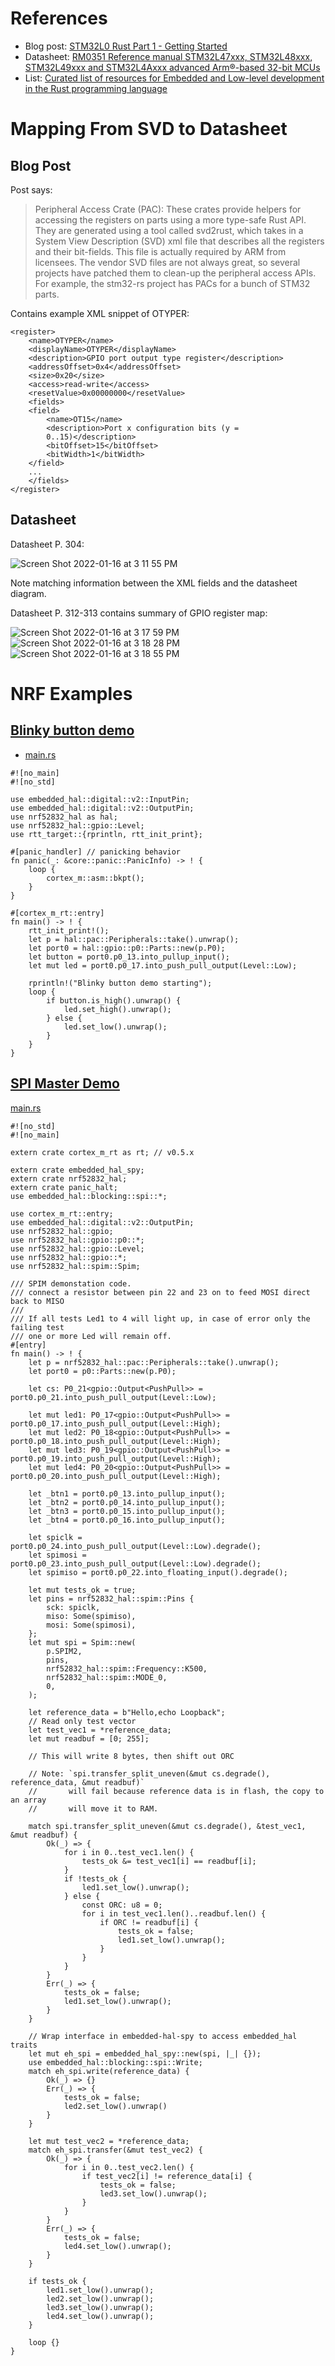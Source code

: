 # References

- Blog post: [STM32L0 Rust Part 1 - Getting Started](https://craigjb.com/2019/12/31/stm32l0-rust/)
- Datasheet: [RM0351
Reference manual
STM32L47xxx, STM32L48xxx, STM32L49xxx and STM32L4Axxx
advanced Arm®-based 32-bit MCUs](https://www.st.com/resource/en/reference_manual/rm0351-stm32l47xxx-stm32l48xxx-stm32l49xxx-and-stm32l4axxx-advanced-armbased-32bit-mcus-stmicroelectronics.pdf)
- List: [Curated list of resources for Embedded and Low-level development in the Rust programming language](https://github.com/rust-embedded/awesome-embedded-rust)

# Mapping From SVD to Datasheet
## Blog Post

Post says:

> Peripheral Access Crate (PAC): These crates provide helpers for accessing the registers on parts using a more type-safe Rust API. They are generated using a tool called svd2rust, which takes in a System View Description (SVD) xml file that describes all the registers and their bit-fields. This file is actually required by ARM from licensees. The vendor SVD files are not always great, so several projects have patched them to clean-up the peripheral access APIs. For example, the stm32-rs project has PACs for a bunch of STM32 parts.

Contains example XML snippet of OTYPER:

```
<register>
    <name>OTYPER</name>
    <displayName>OTYPER</displayName>
    <description>GPIO port output type register</description>
    <addressOffset>0x4</addressOffset>
    <size>0x20</size>
    <access>read-write</access>
    <resetValue>0x00000000</resetValue>
    <fields>
    <field>
        <name>OT15</name>
        <description>Port x configuration bits (y =
        0..15)</description>
        <bitOffset>15</bitOffset>
        <bitWidth>1</bitWidth>
    </field>
    ...
    </fields>
</register>
```

## Datasheet

Datasheet P. 304:

![Screen Shot 2022-01-16 at 3 11 55 PM](https://user-images.githubusercontent.com/73720500/149676347-f57a70d0-52a7-47c2-bd8b-dc9f81b58fc1.png)

Note matching information between the XML fields and the datasheet diagram.

Datasheet P. 312-313 contains summary of GPIO register map:

![Screen Shot 2022-01-16 at 3 17 59 PM](https://user-images.githubusercontent.com/73720500/149676572-5c2dc5e2-2e5d-4bac-b249-5cd2e93ac65c.png)
![Screen Shot 2022-01-16 at 3 18 28 PM](https://user-images.githubusercontent.com/73720500/149676583-86b35442-d411-4189-8a92-a1689fbf7075.png)
![Screen Shot 2022-01-16 at 3 18 55 PM](https://user-images.githubusercontent.com/73720500/149676587-2d4b7369-85f7-4f91-92f3-0cc39c3d3145.png)

# NRF Examples

## [Blinky button demo](https://github.com/nrf-rs/nrf-hal/blob/master/examples/blinky-button-demo)
- [main.rs](https://github.com/nrf-rs/nrf-hal/blob/master/examples/blinky-button-demo/src/main.rs)

```
#![no_main]
#![no_std]

use embedded_hal::digital::v2::InputPin;
use embedded_hal::digital::v2::OutputPin;
use nrf52832_hal as hal;
use nrf52832_hal::gpio::Level;
use rtt_target::{rprintln, rtt_init_print};

#[panic_handler] // panicking behavior
fn panic(_: &core::panic::PanicInfo) -> ! {
    loop {
        cortex_m::asm::bkpt();
    }
}

#[cortex_m_rt::entry]
fn main() -> ! {
    rtt_init_print!();
    let p = hal::pac::Peripherals::take().unwrap();
    let port0 = hal::gpio::p0::Parts::new(p.P0);
    let button = port0.p0_13.into_pullup_input();
    let mut led = port0.p0_17.into_push_pull_output(Level::Low);

    rprintln!("Blinky button demo starting");
    loop {
        if button.is_high().unwrap() {
            led.set_high().unwrap();
        } else {
            led.set_low().unwrap();
        }
    }
}
```

## [SPI Master Demo](https://github.com/nrf-rs/nrf-hal/tree/master/examples/spi-demo)

[main.rs](https://github.com/nrf-rs/nrf-hal/blob/master/examples/spi-demo/src/main.rs)

```
#![no_std]
#![no_main]

extern crate cortex_m_rt as rt; // v0.5.x

extern crate embedded_hal_spy;
extern crate nrf52832_hal;
extern crate panic_halt;
use embedded_hal::blocking::spi::*;

use cortex_m_rt::entry;
use embedded_hal::digital::v2::OutputPin;
use nrf52832_hal::gpio;
use nrf52832_hal::gpio::p0::*;
use nrf52832_hal::gpio::Level;
use nrf52832_hal::gpio::*;
use nrf52832_hal::spim::Spim;

/// SPIM demonstation code.
/// connect a resistor between pin 22 and 23 on to feed MOSI direct back to MISO
///
/// If all tests Led1 to 4 will light up, in case of error only the failing test
/// one or more Led will remain off.
#[entry]
fn main() -> ! {
    let p = nrf52832_hal::pac::Peripherals::take().unwrap();
    let port0 = p0::Parts::new(p.P0);

    let cs: P0_21<gpio::Output<PushPull>> = port0.p0_21.into_push_pull_output(Level::Low);

    let mut led1: P0_17<gpio::Output<PushPull>> = port0.p0_17.into_push_pull_output(Level::High);
    let mut led2: P0_18<gpio::Output<PushPull>> = port0.p0_18.into_push_pull_output(Level::High);
    let mut led3: P0_19<gpio::Output<PushPull>> = port0.p0_19.into_push_pull_output(Level::High);
    let mut led4: P0_20<gpio::Output<PushPull>> = port0.p0_20.into_push_pull_output(Level::High);

    let _btn1 = port0.p0_13.into_pullup_input();
    let _btn2 = port0.p0_14.into_pullup_input();
    let _btn3 = port0.p0_15.into_pullup_input();
    let _btn4 = port0.p0_16.into_pullup_input();

    let spiclk = port0.p0_24.into_push_pull_output(Level::Low).degrade();
    let spimosi = port0.p0_23.into_push_pull_output(Level::Low).degrade();
    let spimiso = port0.p0_22.into_floating_input().degrade();

    let mut tests_ok = true;
    let pins = nrf52832_hal::spim::Pins {
        sck: spiclk,
        miso: Some(spimiso),
        mosi: Some(spimosi),
    };
    let mut spi = Spim::new(
        p.SPIM2,
        pins,
        nrf52832_hal::spim::Frequency::K500,
        nrf52832_hal::spim::MODE_0,
        0,
    );

    let reference_data = b"Hello,echo Loopback";
    // Read only test vector
    let test_vec1 = *reference_data;
    let mut readbuf = [0; 255];

    // This will write 8 bytes, then shift out ORC

    // Note: `spi.transfer_split_uneven(&mut cs.degrade(), reference_data, &mut readbuf)`
    //       will fail because reference data is in flash, the copy to an array
    //       will move it to RAM.

    match spi.transfer_split_uneven(&mut cs.degrade(), &test_vec1, &mut readbuf) {
        Ok(_) => {
            for i in 0..test_vec1.len() {
                tests_ok &= test_vec1[i] == readbuf[i];
            }
            if !tests_ok {
                led1.set_low().unwrap();
            } else {
                const ORC: u8 = 0;
                for i in test_vec1.len()..readbuf.len() {
                    if ORC != readbuf[i] {
                        tests_ok = false;
                        led1.set_low().unwrap();
                    }
                }
            }
        }
        Err(_) => {
            tests_ok = false;
            led1.set_low().unwrap();
        }
    }

    // Wrap interface in embedded-hal-spy to access embedded_hal traits
    let mut eh_spi = embedded_hal_spy::new(spi, |_| {});
    use embedded_hal::blocking::spi::Write;
    match eh_spi.write(reference_data) {
        Ok(_) => {}
        Err(_) => {
            tests_ok = false;
            led2.set_low().unwrap()
        }
    }

    let mut test_vec2 = *reference_data;
    match eh_spi.transfer(&mut test_vec2) {
        Ok(_) => {
            for i in 0..test_vec2.len() {
                if test_vec2[i] != reference_data[i] {
                    tests_ok = false;
                    led3.set_low().unwrap();
                }
            }
        }
        Err(_) => {
            tests_ok = false;
            led4.set_low().unwrap();
        }
    }

    if tests_ok {
        led1.set_low().unwrap();
        led2.set_low().unwrap();
        led3.set_low().unwrap();
        led4.set_low().unwrap();
    }

    loop {}
}
```
